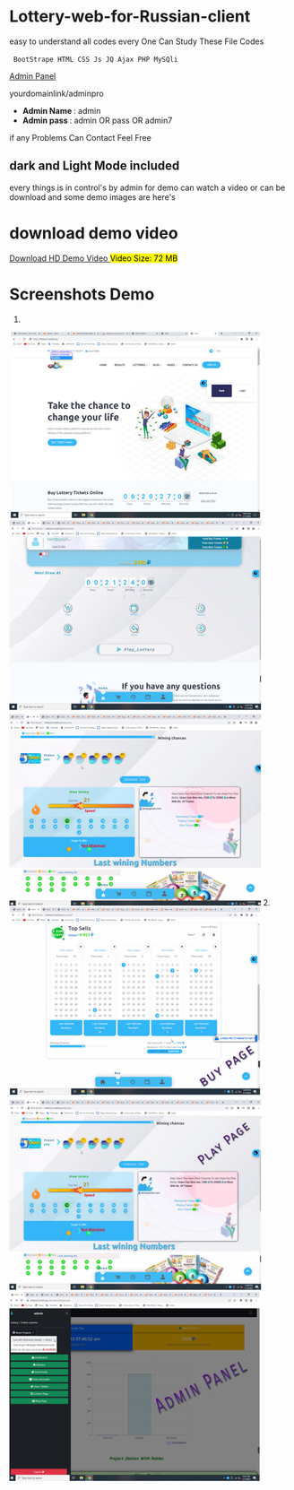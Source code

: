 # Lottery-web-for-Russian-client
easy to understand all codes every One Can Study These File Codes

<code> BootStrape HTML CSS Js JQ Ajax PHP MySQli </code>

<u> Admin Panel </u>
<link> yourdomainlink/adminpro <link>
<ul>
<li><b> Admin Name </b>: admin </li>
<li><b> Admin pass </b>: admin OR pass OR admin7 </li>
</ul>
<p> if any Problems Can Contact Feel Free </p>

## dark and Light Mode included
every things is in control's by admin
for demo can watch a video or can be download
and some demo images are here's

# download demo video
<a target="_blank" href="https://www.mediafire.com/file/vybl3rj43krzk8f/km_lottery_720p_30f_20230117_175234.mp4/file"> Download HD Demo Video </a>
<mark> Video Size: 72 MB </mark>

# Screenshots Demo
1.
<img src='demo 1.jpg'>
2.
<img src="demo 2.jpg">

